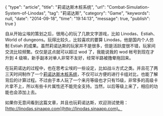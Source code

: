 {
    "type": "article",
    "title": "莉诺达斯木桩系统",
    "url": "Combat-Simulation-System-of-Linodas",
    "tag": "莉诺达斯",
    "category": "Game",
    "keywords": null,
    "date": "2014-09-18",
    "time": "19:14:13",
    "message": true,
    "publish": true
}

自从开始尘埃的策划之后，很用心的玩了几款文字游戏，比如 Linodas、Estiah、World of dungeons。玩得比较久，比较喜欢的要算 Linodas，他是国内个人仿制 Estiah 的成果。虽然莉诺达斯的玩家并不是很多，但是活跃度很不错，玩家间交流比较频繁。仅仅是这点就可以超过 wod 了，我能说我的 wod 帐号到现在才升到 4 级嘛，新手副本对单人非常不友好，经常半路被撸晕拖回来。

在玩莉诺达的过程中，也在思考尘埃的一些设定，比如战斗方式之类。并且花了两三天时间制作了一个[莉诺达斯木桩系统](http://linodas.sinaapp.com)，不仅可以方便的进行卡组对比，也能了解背后的计算过程。不过由于本人玩了一个来月等级也才只有15级，非常多的高级卡片拿不上，所以有些卡片属性还不能完全支持。当然，以后等级上来了，相应的功能也会添加上去。

如果你无意间看到这篇文章，并且也玩莉诺达斯，欢迎测试使用：[http://linodas.sinaapp.com](http://linodas.sinaapp.com)。
